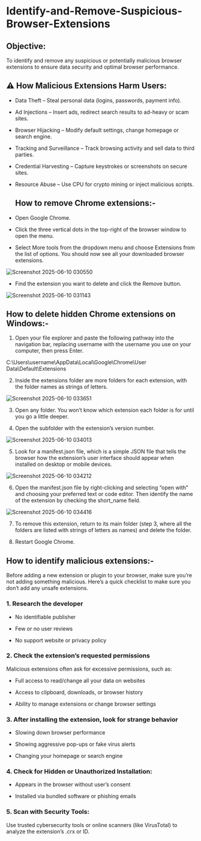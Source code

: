 # Identify-and-Remove-Suspicious-Browser-Extensions

## Objective:

To identify and remove any suspicious or potentially malicious browser extensions to ensure data security and optimal browser performance.

## ⚠️ How Malicious Extensions Harm Users:

- Data Theft – Steal personal data (logins, passwords, payment info).

- Ad Injections – Insert ads, redirect search results to ad-heavy or scam sites.

- Browser Hijacking – Modify default settings, change homepage or search engine.

- Tracking and Surveillance – Track browsing activity and sell data to third parties.

- Credential Harvesting – Capture keystrokes or screenshots on secure sites.

- Resource Abuse – Use CPU for crypto mining or inject malicious scripts.

  ## How to remove Chrome extensions:-

- Open Google Chrome.

- Click the three vertical dots in the top-right of the browser window to open the menu.

- Select More tools from the dropdown menu and choose Extensions from the list of options. You should now see all your downloaded browser extensions.

![Screenshot 2025-06-10 030550](https://github.com/user-attachments/assets/476c014e-65a5-446e-8fa1-cdc3652a41b3)

- Find the extension you want to delete and click the Remove button.

![Screenshot 2025-06-10 031143](https://github.com/user-attachments/assets/99554705-e9b3-4b79-b038-28d7838def16)
 
 ## How to delete hidden Chrome extensions on Windows:-
 
1. Open your file explorer and paste the following pathway into the navigation bar, replacing username with the username you use on your computer, then press Enter.

C:\Users\username\AppData\Local\Google\Chrome\User Data\Default\Extensions

2. Inside the extensions folder are more folders for each extension, with the folder names as strings of letters.

![Screenshot 2025-06-10 033651](https://github.com/user-attachments/assets/6eb5699c-a061-4c7b-a454-e2e22100c076)

3. Open any folder. You won’t know which extension each folder is for until you go a little deeper.

4. Open the subfolder with the extension’s version number.

![Screenshot 2025-06-10 034013](https://github.com/user-attachments/assets/7a685882-9065-478a-810d-bd6a61cd285a)

5. Look for a manifest.json file, which is a simple JSON file that tells the browser how the extension’s user interface should appear when installed on desktop or mobile devices.

![Screenshot 2025-06-10 034212](https://github.com/user-attachments/assets/06c39560-2e50-4a7c-a8eb-813c017e4c0d)

6. Open the manifest.json file by right-clicking and selecting “open with” and choosing your preferred text or code editor.
   Then identify the name of the extension by checking the short_name field.
   
![Screenshot 2025-06-10 034416](https://github.com/user-attachments/assets/3a6069ff-fd09-46f4-b89d-960a4d901bcf)

7. To remove this extension, return to its main folder (step 3, where all the folders are listed with strings of letters as names) and delete the folder.

8. Restart Google Chrome.


## How to identify malicious extensions:-

Before adding a new extension or plugin to your browser, make sure you’re not adding something malicious. Here’s a quick checklist to make sure you don’t add any unsafe extensions.

### 1. Research the developer

  - No identifiable publisher

  - Few or no user reviews

  - No support website or privacy policy 
     
### 2. Check the extension’s requested permissions

  Malicious extensions often ask for excessive permissions, such as:
   
  - Full access to read/change all your data on websites

  - Access to clipboard, downloads, or browser history

  - Ability to manage extensions or change browser settings

### 3. After installing the extension, look for strange behavior

  - Slowing down browser performance

  - Showing aggressive pop-ups or fake virus alerts

  - Changing your homepage or search engine

### 4. Check for Hidden or Unauthorized Installation:
      
   - Appears in the browser without user’s consent

   - Installed via bundled software or phishing emails

###  5. Scan with Security Tools:
    
  Use trusted cybersecurity tools or online scanners (like VirusTotal) to analyze the extension’s .crx or ID.

        




